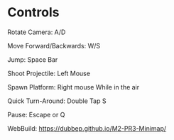 # Controls

Rotate Camera: A/D

Move Forward/Backwards: W/S

Jump: Space Bar

Shoot Projectile: Left Mouse

Spawn Platform: Right mouse While in the air

Quick Turn-Around: Double Tap S

Pause: Escape or Q

WebBuild: https://dubbep.github.io/M2-PR3-Minimap/
